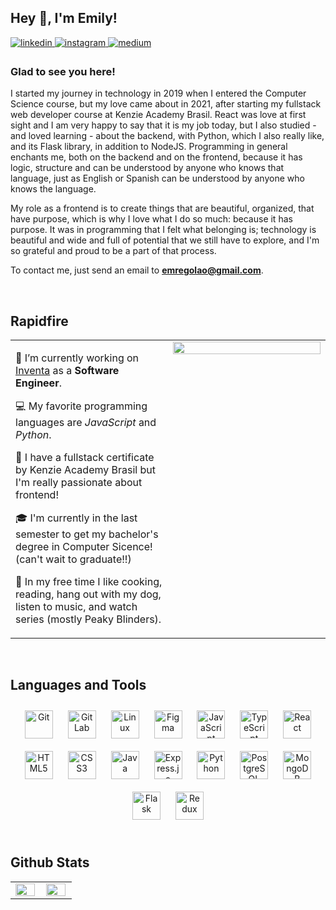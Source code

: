 ## Hey 👋, I'm Emily!  
  

<a href="https://linkedin.com/in/emilypregolao" target="_blank">
<img src=https://img.shields.io/badge/linkedin-%231E77B5.svg?&style=for-the-badge&logo=linkedin&logoColor=white alt=linkedin style="margin-bottom: 5px;" />
</a>
<a href="https://instagram.com/emlyprg" target="_blank">
<img src=https://img.shields.io/badge/instagram-%23000000.svg?&style=for-the-badge&logo=instagram&logoColor=white alt=instagram style="margin-bottom: 5px;" />
</a>
<a href="https://medium.com/@emilyprg" target="_blank">
<img src=https://img.shields.io/badge/medium-%23292929.svg?&style=for-the-badge&logo=medium&logoColor=white alt=medium style="margin-bottom: 5px;" />
</a>  
  



### Glad to see you here!  
I started my journey in technology in 2019 when I entered the Computer Science course, but my love came about in 2021, after starting my fullstack web developer course at Kenzie Academy Brasil. React was love at first sight and I am very happy to say that it is my job today, but I also studied - and loved learning - about the backend, with Python, which I also really like, and its Flask library, in addition to NodeJS.
Programming in general enchants me, both on the backend and on the frontend, because it has logic, structure and can be understood by anyone who knows that language, just as English or Spanish can be understood by anyone who knows the language.

My role as a frontend is to create things that are beautiful, organized, that have purpose, which is why I love what I do so much: because it has purpose. It was in programming that I felt what belonging is; technology is beautiful and wide and full of potential that we still have to explore, and I'm so grateful and proud to be a part of that process.

To contact me, just send an email to <b>emregolao@gmail.com</b>.  

<br/>  

## Rapidfire  
<table><tr><td valign="top" width="48%">
  
  

🚀 I’m currently working on [Inventa](https://inventa.shop/) as a <b>Software Engineer</b>.  
  

💻 My favorite programming languages are <i>JavaScript</i> and <i>Python</i>.  
  

💙 I have a fullstack certificate by Kenzie Academy Brasil but I'm really passionate about frontend!  

  
🎓 I'm currently in the last semester to get my bachelor's degree in Computer Sicence! (can't wait to graduate!!)


🍃 In my free time I like cooking, reading, hang out with my dog, listen to music, and watch series (mostly Peaky Blinders).
  
</td><td valign="top" width="48%">

<div align="center">
<img src="https://rishavanand.github.io/static/images/greetings.gif" align="center" style="width: 100%" />
</div>  


</td></tr></table>  

<br/>  

## Languages and Tools  
<div align="center">  
<img style="margin: 10px" src="https://profilinator.rishav.dev/skills-assets/git-scm-icon.svg" alt="Git" height="45" />  
<img style="margin: 10px" src="https://profilinator.rishav.dev/skills-assets/gitlab.svg" alt="GitLab" height="45" />  
<img style="margin: 10px" src="https://profilinator.rishav.dev/skills-assets/linux-original.svg" alt="Linux" height="45" />  
<img style="margin: 10px" src="https://profilinator.rishav.dev/skills-assets/figma-icon.svg" alt="Figma" height="45" />  
<img style="margin: 10px" src="https://profilinator.rishav.dev/skills-assets/javascript-original.svg" alt="JavaScript" height="45" />  
<img style="margin: 10px" src="https://profilinator.rishav.dev/skills-assets/typescript-original.svg" alt="TypeScript" height="45" />  
<img style="margin: 10px" src="https://profilinator.rishav.dev/skills-assets/react-original-wordmark.svg" alt="React" height="45" />  
<img style="margin: 10px" src="https://profilinator.rishav.dev/skills-assets/html5-original-wordmark.svg" alt="HTML5" height="45" />  
<img style="margin: 10px" src="https://profilinator.rishav.dev/skills-assets/css3-original-wordmark.svg" alt="CSS3" height="45" />  
<img style="margin: 10px" src="https://profilinator.rishav.dev/skills-assets/java-original-wordmark.svg" alt="Java" height="45" />  
<img style="margin: 10px" src="https://profilinator.rishav.dev/skills-assets/express-original-wordmark.svg" alt="Express.js" height="45" />  
<img style="margin: 10px" src="https://profilinator.rishav.dev/skills-assets/python-original.svg" alt="Python" height="45" />  
<img style="margin: 10px" src="https://profilinator.rishav.dev/skills-assets/postgresql-original-wordmark.svg" alt="PostgreSQL" height="45" />  
<img style="margin: 10px" src="https://profilinator.rishav.dev/skills-assets/mongodb-original-wordmark.svg" alt="MongoDB" height="45" />  
<img style="margin: 10px" src="https://profilinator.rishav.dev/skills-assets/flask.png" alt="Flask" height="45" />  
<img style="margin: 10px" src="https://profilinator.rishav.dev/skills-assets/redux-original.svg" alt="Redux" height="45" />  
</div>  

<br/>  

## Github Stats  
<table><tr><td valign="top" width="40%">

<img src="https://github-readme-stats.vercel.app/api?username=emilyregolao&show_icons=true&count_private=true&hide_border=true" align="left" style="width: 98%" />

</td><td valign="top" width="40%">

<img src="https://github-readme-stats.vercel.app/api/top-langs/?username=emilyregolao&hide_border=true&layout=compact" align="left" style="width: 98%" />

</td></tr></table>  

<br/>  

